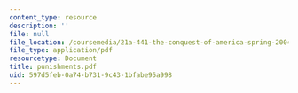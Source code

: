 ```yaml
---
content_type: resource
description: ''
file: null
file_location: /coursemedia/21a-441-the-conquest-of-america-spring-2004/597d5feb0a74b7319c431bfabe95a998_punishments.pdf
file_type: application/pdf
resourcetype: Document
title: punishments.pdf
uid: 597d5feb-0a74-b731-9c43-1bfabe95a998
---
```

